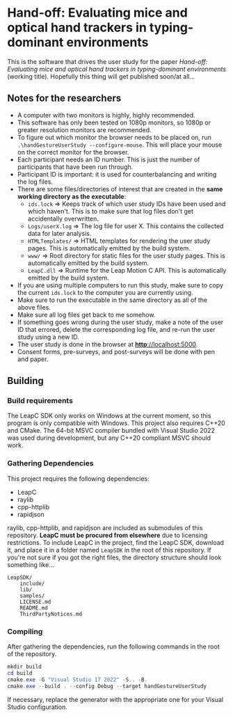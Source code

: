 # Hand-off: Evaluating mice and optical hand trackers in typing-dominant environments

This is the software that drives the user study for the paper
*Hand-off: Evaluating mice and optical hand trackers in typing-dominant environments* (working title).
Hopefully this thing will get published soon/at all...

## Notes for the researchers

* A computer with two monitors is highly, highly recommended.
* This software has only been tested on 1080p monitors,
  so 1080p or greater resolution monitors are recommended.
* To figure out which monitor the browser needs to be placed on,
  run `.\handGestureUserStudy --configure-mouse`.
  This will place your mouse on the correct monitor for the browser.
* Each participant needs an ID number. This is just the number of participants that have been run through.
* Participant ID is important: it is used for counterbalancing and writing the log files.
* There are some files/directories of interest that are created
  in the **same working directory as the executable**:
    * `ids.lock` => Keeps track of which user study IDs have been used and which haven't.
      This is to make sure that log files don't get accidentally overwritten.
    * `Logs/userX.log` => The log file for user X. This contains the collected data for later analysis.
    * `HTMLTemplates/` => HTML templates for rendering the user study pages.
      This is automatically emitted by the build system.
    * `www/` => Root directory for static files for the user study pages.
      This is automatically emitted by the build system.
    * `LeapC.dll` => Runtime for the Leap Motion C API. This is automatically emitted by the build system.
* If you are using multiple computers to run this study, make sure to copy the current `ids.lock`
  to the computer you are currently using.
* Make sure to run the executable in the same directory as all of the above files.
* Make sure all log files get back to me somehow.
* If something goes wrong during the user study, make a note of the user ID that errored,
  delete the corresponding log file, and re-run the user study using a new ID.
* The user study is done in the browser at [**http**://localhost:5000](http://localhost:5000).
* Consent forms, pre-surveys, and post-surveys will be done with pen and paper.

## Building

### Build requirements

The LeapC SDK only works on Windows at the current moment,
so this program is only compatible with Windows.
This project also requires C++20 and CMake.
The 64-bit MSVC compiler bundled with Visual Studio 2022 was used during development,
but any C++20 compliant MSVC should work.

### Gathering Dependencies

This project requires the following dependencies:
* LeapC
* raylib
* cpp-httplib
* rapidjson

raylib, cpp-httplib, and rapidjson are included as submodules of this repository.
**LeapC must be procured from elsewhere** due to licensing restrictions.
To include LeapC in the project, find the LeapC SDK, download it,
and place it in a folder named `LeapSDK` in the root of this repository.
If you're not sure if you got the right files, the directory structure should look something like...
```
LeapSDK/
    include/
    lib/
    samples/
    LICENSE.md
    README.md
    ThirdPartyNotices.md
```

### Compiling

After gathering the dependencies, run the following commands in the root of the repository.
```powershell
mkdir build
cd build
cmake.exe -G "Visual Studio 17 2022" -S.. -B.
cmake.exe --build . --config Debug --target handGestureUserStudy
```

If necessary, replace the generator with the appropriate one for your Visual Studio configuration.